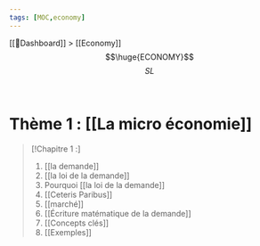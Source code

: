 ```yaml
---
tags: [MOC,economy]
---
```

[[📝Dashboard]] > [[Economy]]
<br/>
$$\huge{ECONOMY}$$
$$
SL
$$



<br/>

# Thème 1 : [[La micro économie]]

> [!Chapitre 1 :]
>1. [[la demande]]
>2. [[la loi de la demande]]
>3. Pourquoi [[la loi de la demande]]
>4. [[Ceteris Paribus]]
>5. [[marché]]
>6. [[Écriture matématique de la demande]]
>7. [[Concepts clés]]
>8. [[Exemples]]








